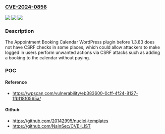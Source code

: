 ### [CVE-2024-0856](https://cve.mitre.org/cgi-bin/cvename.cgi?name=CVE-2024-0856)
![](https://img.shields.io/static/v1?label=Product&message=Appointment%20Booking%20Calendar&color=blue)
![](https://img.shields.io/static/v1?label=Version&message=0%3C%201.3.83%20&color=brighgreen)
![](https://img.shields.io/static/v1?label=Vulnerability&message=CWE-352%20Cross-Site%20Request%20Forgery%20(CSRF)&color=brighgreen)

### Description

The Appointment Booking Calendar WordPress plugin before 1.3.83 does not have CSRF checks in some places, which could allow attackers to make logged in users perform unwanted actions via CSRF attacks such as adding a booking to the calendar without paying.

### POC

#### Reference
- https://wpscan.com/vulnerability/eb383600-0cff-4f24-8127-1fb118f0565a/

#### Github
- https://github.com/20142995/nuclei-templates
- https://github.com/NaInSec/CVE-LIST

